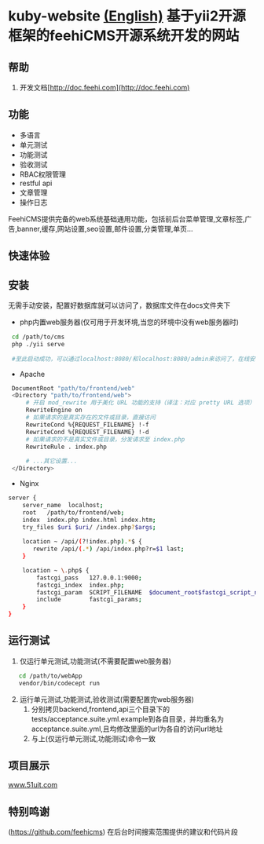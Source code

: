 kuby-website  __[(English)](docs/README_EN.md)__  基于yii2开源框架的feehiCMS开源系统开发的网站
===============================


帮助
---------------
1. 开发文档[http://doc.feehi.com](http://doc.feehi.com)


功能
---------------
 * 多语言
 * 单元测试
 * 功能测试
 * 验收测试
 * RBAC权限管理
 * restful api
 * 文章管理 
 * 操作日志
 
 FeehiCMS提供完备的web系统基础通用功能，包括前后台菜单管理,文章标签,广告,banner,缓存,网站设置,seo设置,邮件设置,分类管理,单页...
 
 
快速体验
----------------

安装
---------------
无需手动安装，配置好数据库就可以访问了，数据库文件在docs文件夹下
 
 * php内置web服务器(仅可用于开发环境,当您的环境中没有web服务器时)
 ```bash
  cd /path/to/cms
  php ./yii serve  
  
  #至此启动成功，可以通过localhost:8080/和localhost:8080/admin来访问了，在线安装即访问localhost:8080/install.php
 ```
 
 * Apache
 ```bash
  DocumentRoot "path/to/frontend/web"
  <Directory "path/to/frontend/web">
      # 开启 mod_rewrite 用于美化 URL 功能的支持（译注：对应 pretty URL 选项）
      RewriteEngine on
      # 如果请求的是真实存在的文件或目录，直接访问
      RewriteCond %{REQUEST_FILENAME} !-f
      RewriteCond %{REQUEST_FILENAME} !-d
      # 如果请求的不是真实文件或目录，分发请求至 index.php
      RewriteRule . index.php
  
      # ...其它设置...
  </Directory>
  ```
  
 * Nginx
 ```bash
 server {
     server_name  localhost;
     root   /path/to/frontend/web;
     index  index.php index.html index.htm;
     try_files $uri $uri/ /index.php?$args;
     
     location ~ /api/(?!index.php).*$ {
        rewrite /api/(.*) /api/index.php?r=$1 last;
     }
 
     location ~ \.php$ {
         fastcgi_pass   127.0.0.1:9000;
         fastcgi_index  index.php;
         fastcgi_param  SCRIPT_FILENAME  $document_root$fastcgi_script_name;
         include        fastcgi_params;
     }
 }
 ```
 
 
运行测试
-------
1. 仅运行单元测试,功能测试(不需要配置web服务器)
 ```bash
    cd /path/to/webApp
    vendor/bin/codecept run
 ```
2. 运行单元测试,功能测试,验收测试(需要配置完web服务器)
    1. 分别拷贝backend,frontend,api三个目录下的tests/acceptance.suite.yml.example到各自目录，并均重名为acceptance.suite.yml,且均修改里面的url为各自的访问url地址
    2. 与上(仅运行单元测试,功能测试)命令一致


项目展示
------------
www.51uit.com




特别鸣谢
---------
(https://github.com/feehicms) 在后台时间搜索范围提供的建议和代码片段

